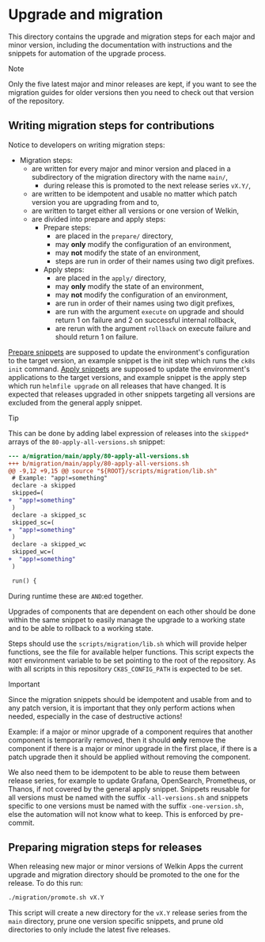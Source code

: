 # Upgrade and migration

This directory contains the upgrade and migration steps for each major and minor version, including the documentation with instructions and the snippets for automation of the upgrade process.

> [!note]
> Only the five latest major and minor releases are kept, if you want to see the migration guides for older versions then you need to check out that version of the repository.

## Writing migration steps for contributions

Notice to developers on writing migration steps:

- Migration steps:
    - are written for every major and minor version and placed in a subdirectory of the migration directory with the name `main/`,
        - during release this is promoted to the next release series `vX.Y/`,
    - are written to be idempotent and usable no matter which patch version you are upgrading from and to,
    - are written to target either all versions or one version of Welkin,
    - are divided into prepare and apply steps:
        - Prepare steps:
            - are placed in the `prepare/` directory,
            - may **only** modify the configuration of an environment,
            - may **not** modify the state of an environment,
            - steps are run in order of their names using two digit prefixes.
        - Apply steps:
            - are placed in the `apply/` directory,
            - may **only** modify the state of an environment,
            - may **not** modify the configuration of an environment,
            - are run in order of their names using two digit prefixes,
            - are run with the argument `execute` on upgrade and should return 1 on failure and 2 on successful internal rollback,
            - are rerun with the argument `rollback` on execute failure and should return 1 on failure.

[Prepare snippets](main/prepare) are supposed to update the environment's configuration to the target version, an example snippet is the init step which runs the `ck8s init` command.
[Apply snippets](main/apply) are supposed to update the environment's applications to the target versions, and example snippet is the apply step which run `helmfile upgrade` on all releases that have changed.
It is expected that releases upgraded in other snippets targeting all versions are excluded from the general apply snippet.

> [!tip]
> This can be done by adding label expression of releases into the `skipped*` arrays of the `80-apply-all-versions.sh` snippet:
>
> ```diff
> --- a/migration/main/apply/80-apply-all-versions.sh
> +++ b/migration/main/apply/80-apply-all-versions.sh
> @@ -9,12 +9,15 @@ source "${ROOT}/scripts/migration/lib.sh"
>  # Example: "app!=something"
>  declare -a skipped
>  skipped=(
> +  "app!=something"
>  )
>  declare -a skipped_sc
>  skipped_sc=(
> +  "app!=something"
>  )
>  declare -a skipped_wc
>  skipped_wc=(
> +  "app!=something"
>  )
>
>  run() {
> ```
>
> During runtime these are `AND`:ed together.

Upgrades of components that are dependent on each other should be done within the same snippet to easily manage the upgrade to a working state and to be able to rollback to a working state.

Steps should use the `scripts/migration/lib.sh` which will provide helper functions, see the file for available helper functions.
This script expects the `ROOT` environment variable to be set pointing to the root of the repository.
As with all scripts in this repository `CK8S_CONFIG_PATH` is expected to be set.

> [!important]
> Since the migration snippets should be idempotent and usable from and to any patch version, it is important that they only perform actions when needed, especially in the case of destructive actions!
>
> Example: if a major or minor upgrade of a component requires that another component is temporarily removed, then it should **only** remove the component if there is a major or minor upgrade in the first place, if there is a patch upgrade then it should be applied without removing the component.

We also need them to be idempotent to be able to reuse them between release series, for example to update Grafana, OpenSearch, Prometheus, or Thanos, if not covered by the general apply snippet.
Snippets reusable for all versions must be named with the suffix `-all-versions.sh` and snippets specific to one versions must be named with the suffix `-one-version.sh`, else the automation will not know what to keep.
This is enforced by pre-commit.

## Preparing migration steps for releases

When releasing new major or minor versions of Welkin Apps the current upgrade and migration directory should be promoted to the one for the release.
To do this run:

```bash
./migration/promote.sh vX.Y
```

This script will create a new directory for the `vX.Y` release series from the `main` directory, prune one version specific snippets, and prune old directories to only include the latest five releases.
